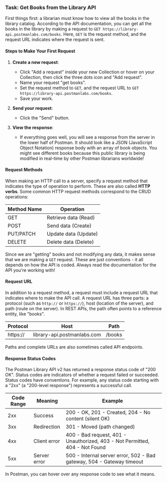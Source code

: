 ### __Task: Get Books from the Library API__

First things first: a librarian must know how to view all the books in the library catalog. According to the API documentation, you can get all the books in the library by making a request to `GET https://library-api.postmanlabs.com/books`. Here, `GET` is the request method, and the request URL indicates where the request is sent.

#### __Steps to Make Your First Request__

1. **Create a new request**:
   - Click "Add a request" inside your new Collection or hover on your Collection, then click the three dots icon and "Add request".
   - Name your request "get books".
   - Set the request method to `GET`, and the request URL to `GET https://library-api.postmanlabs.com/books`.
   - Save your work.

2. **Send your request**:
   - Click the "Send" button.

3. **View the response**:
   - If everything goes well, you will see a response from the server in the lower half of Postman. It should look like a JSON (JavaScript Object Notation) response body with an array of book objects. You might see different books because this public library is being modified in real-time by other Postman librarians worldwide!

#### __Request Methods__

When making an HTTP call to a server, specify a request method that indicates the type of operation to perform. These are also called __HTTP verbs__. Some common HTTP request methods correspond to the CRUD operations:

| Method Name | Operation |
|-------------|------------|
| GET         | Retrieve data (Read) |
| POST        | Send data (Create) |
| PUT/PATCH   | Update data (Update) |
| DELETE      | Delete data (Delete) |

Since we are "getting" books and not modifying any data, it makes sense that we are making a `GET` request. These are just conventions - it all depends on how the API is coded. Always read the documentation for the API you're working with!

#### __Request URL__

In addition to a request method, a request must include a request URL that indicates where to make the API call. A request URL has three parts: a protocol (such as `http://` or `https://`), host (location of the server), and path (route on the server). In REST APIs, the path often points to a reference entity, like "books".

| Protocol | Host | Path |
|----------|------|------|
| https:// | library-api.postmanlabs.com | /books |

Paths and complete URLs are also sometimes called API endpoints.

#### __Response Status Codes__

The Postman Library API v2 has returned a response status code of "200 OK". Status codes are indicators of whether a request failed or succeeded. Status codes have conventions. For example, any status code starting with a "2xx" (a "200-level response") represents a successful call.

| Code Range | Meaning | Example |
|------------|---------|---------|
| 2xx        | Success | 200 - OK, 201 - Created, 204 - No content (silent OK) |
| 3xx        | Redirection | 301 - Moved (path changed) |
| 4xx        | Client error | 400 - Bad request, 401 - Unauthorized, 403 - Not Permitted, 404 - Not Found |
| 5xx        | Server error | 500 - Internal server error, 502 - Bad gateway, 504 - Gateway timeout |

In Postman, you can hover over any response code to see what it means.